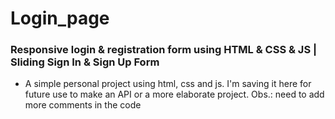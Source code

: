 # Login_page
### Responsive login &amp; registration form using HTML &amp; CSS &amp; JS | Sliding Sign In &amp; Sign Up Form

- A simple personal project using html, css and js. I'm saving it here for future use to make an API or a more elaborate project.
Obs.: need to add more comments in the code
